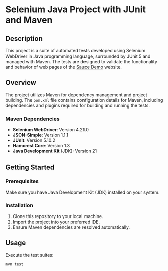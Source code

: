 # Selenium Java Project with JUnit and Maven

## Description

This project is a suite of automated tests developed using Selenium WebDriver in Java programming language, surrounded by JUnit 5 and managed with Maven. The tests are designed to validate the functionality and behavior of web pages of the [Sauce Demo](https://www.saucedemo.com/) website.

## Overview

The project utilizes Maven for dependency management and project building. The `pom.xml` file contains configuration details for Maven, including dependencies and plugins required for building and running the tests.

### Maven Dependencies

- **Selenium WebDriver**: Version 4.21.0
- **JSON-Simple**: Version 1.1.1
- **JUnit**: Version 5.10.2
- **Hamcrest Core**: Version 1.3
- **Java Development Kit** (JDK): Version 21

## Getting Started

### Prerequisites

Make sure you have Java Development Kit (JDK) installed on your system.

### Installation

1. Clone this repository to your local machine.
2. Import the project into your preferred IDE.
3. Ensure Maven dependencies are resolved automatically.

## Usage

Execute the test suites:

```bash
mvn test
```
